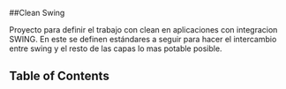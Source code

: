 ##Clean Swing

Proyecto para definir el trabajo con clean en aplicaciones con integracion SWING.
En este se definen estándares a seguir para hacer el intercambio entre swing
y el resto de las capas lo mas potable posible.

## Table of Contents
